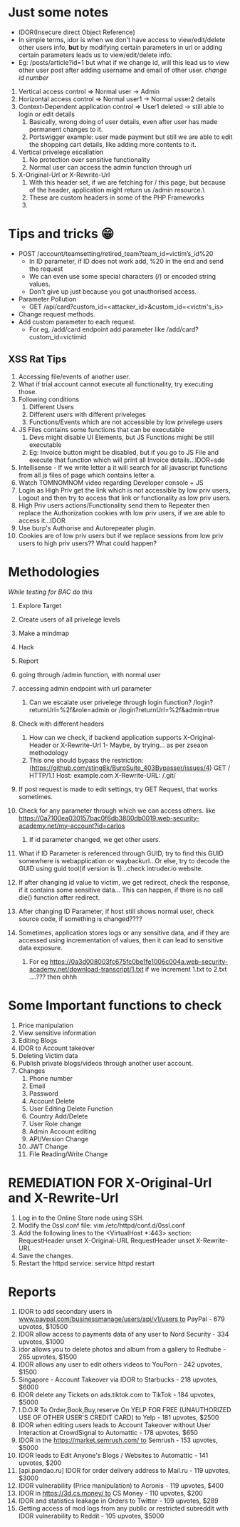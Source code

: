 # Just some notes

- IDOR(Insecure direct Object Reference)
- In simple terms, idor is when we don't have access to view/edit/delete other users info, <b>but</b> by modifying certain parameters in url or adding certain parameters leads us to view/edit/delete info.
- Eg: /posts/article?id=1 but what if we change id, will this lead us to view other user post after adding username and email of other user. <i>change id number</i>

1. Vertical access control => Normal user -> Admin
2. Horizontal access control => Normal user1 -> Normal usser2 details
3. Context-Dependent application control => User1 deleted -> still able to login or edit details
   1) Basically, wrong doing of user details, even after user has made permanent changes to it.
   2) Portswigger example: user made payment but still we are able to edit the shopping cart details, like adding more contents to it.
4. Vertical privelege escallation
   1) No protection over sensitive functionality
   2) Normal user can access the admin function through url
5. X-Original-Url or X-Rewrite-Url
   1) With this header set, if we are fetching for / this page, but because of the header, application might return us /admin resource.\
   2) These are custom headers in some of the PHP Frameworks
   3) 

# Tips and tricks 😁

- POST /account/teamsetting/retired_team?team_id=victim’s_id%20
    - In ID parameter, if ID does not work add, %20 in the end and send the request
    - We can even use some special characters (/) or encoded string values.
    - Don't give up just because you got unauthorised access.
- Parameter Pollution
    - GET /api/card?custom_id=<attacker_id>&custom_id=<victm's_is>
- Change request methods.
- Add custom parameter to each request.
    - For eg, /add/card endpoint add parameter like /add/card?custom_id=victimid

## **XSS Rat Tips**

1. Accessing file/events of another user.
2. What if trial account cannot execute all functionality, try executing those.
3. Following conditions
    1. Different Users
    2. Different users with different priveleges
    3. Functions/Events which are not accessible by low privelege users
4. JS Files contains some functions that can be executable
    1. Devs might disable UI Elements, but JS Functions might be still executable
    2. Eg: Invoice button might be disabled, but if you go to JS File and execute that function which will print all Invoice details...IDOR+sde
5. Intellisense - If we write letter a it will search for all javascript functions from all js files of page which contains letter a.
6. Watch TOMNOMNOM video regarding Developer console + JS
7. Login as High Priv get the link which is not accessible by low priv users, Logout and then try to access that link or functionality as low priv users.
8. High Priv users actions/Functionality send them to Repeater then replace the Authorization cookies with low priv users, if we are able to access it...IDOR
9. Use burp's Authorise and Autorepeater plugin.
10. Cookies are of low priv users but if we replace sessions from low priv users to high priv users?? What could happen?

# Methodologies

*While testing for BAC do this*

1. Explore Target
2. Create users of all privelege levels
3. Make a mindmap
4. Hack
5. Report

1. going through /admin function, with normal user
2. accessing admin endpoint with url parameter
   1) Can we escalate user privelege through login function? /login?returnUrl=%2f&role=admin or /login?returnUrl=%2f&admin=true
3. Check with different headers
   1) How can we check, if backend application supports X-Original-Header or X-Rewrite-Url
      1- Maybe, by trying... as per zseaon methodology
   2) This one should bypass the restriction: (https://github.com/sting8k/BurpSuite_403Bypasser/issues/4)
        GET / HTTP/1.1
        Host: example.com
        X-Rewrite-URL: /.git/
4. If post request is made to edit settings, try GET Request, that works sometimes.
5. Check for any parameter through which we can access others. like https://0a7100ea030157bac0f6db3800db0019.web-security-academy.net/my-account?id=carlos
   1) If id parameter changed, we get other users.
6. What if ID Parameter is referenced through GUID, try to find this GUID somewhere is webapplication or waybackurl...Or else, try to decode the GUID using guid tool(if version is 1)...check intruder.io website.
7. If after changing id value to victim, we get redirect, check the response, if it contains some sensitive data... This can happen, if there is no call die() function after redirect.
8. After changing ID Parameter, if host still shows normal user, check source code, if something is changed????
9. Sometimes, application stores logs or any sensitive data, and if they are accessed using incrementation of values, then it can lead to sensitive data exposure. 
   1) For eg https://0a3d008003fc675fc0be1fe1006c004a.web-security-academy.net/download-transcript/1.txt if we increment 1.txt to 2.txt ....??? then ohhh


# Some Important functions to check

1. Price manipulation
2. View sensitive information
3. Editing Blogs
4. IDOR to Account takeover
5. Deleting Victim data
6. Publish private blogs/videos through another user account.
7. Changes
   1) Phone number
   2) Email
   3) Password
   4) Account Delete
   5) User Editing Delete Function
   6) Country Add/Delete
   7) User Role change
   8) Admin Account editing
   9) API/Version Change
   10) JWT Change
   11) File Reading/Write Change

# REMEDIATION FOR X-Original-Url and X-Rewrite-Url
1. Log in to the Online Store node using SSH.
2. Modify the 0ssl.conf file:
vim /etc/httpd/conf.d/0ssl.conf
3. Add the following lines to the <VirtualHost *:443> section:
RequestHeader unset X-Original-URL
RequestHeader unset X-Rewrite-URL
4. Save the changes.
5. Restart the httpd service:
service httpd restart

# Reports
1. IDOR to add secondary users in www.paypal.com/businessmanage/users/api/v1/users to PayPal - 679 upvotes, $10500
2. IDOR allow access to payments data of any user to Nord Security - 334 upvotes, $1000
3. idor allows you to delete photos and album from a gallery to Redtube - 265 upvotes, $1500
4. IDOR allows any user to edit others videos to YouPorn - 242 upvotes, $1500
5. Singapore - Account Takeover via IDOR to Starbucks - 218 upvotes, $6000
6. IDOR delete any Tickets on ads.tiktok.com to TikTok - 184 upvotes, $5000
7. I.D.O.R To Order,Book,Buy,reserve On YELP FOR FREE (UNAUTHORIZED USE OF OTHER USER'S CREDIT CARD) to Yelp - 181 upvotes, $2500
8. IDOR when editing users leads to Account Takeover without User Interaction at CrowdSignal to Automattic - 178 upvotes, $650
9. IDOR in the https://market.semrush.com/ to Semrush - 153 upvotes, $5000
10. IDOR leads to Edit Anyone's Blogs / Websites to Automattic - 141 upvotes, $200
11. [api.pandao.ru] IDOR for order delivery address to Mail.ru - 119 upvotes, $3000
12. IDOR vulnerability (Price manipulation) to Acronis - 119 upvotes, $400
13. IDOR in https://3d.cs.money/ to CS Money - 110 upvotes, $200
14. IDOR and statistics leakage in Orders to Twitter - 109 upvotes, $289
15. Getting access of mod logs from any public or restricted subreddit with IDOR vulnerability to Reddit - 105 upvotes, $5000
